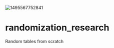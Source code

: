 ![1495567752841](https://user-images.githubusercontent.com/80694192/128395323-a5cdb425-165c-4bae-96c0-adc14a0623d8.jpg)
# randomization_research
Random tables from scratch

